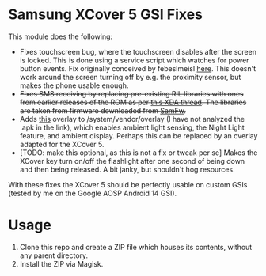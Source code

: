 # Samsung XCover 5 GSI Fixes

This module does the following:
- Fixes touchscreen bug, where the touchscreen disables after the
  screen is locked. This is done using a service script which watches
  for power button events. Fix originally conceived by febeslmeisl
  [here](https://github.com/phhusson/treble_experimentations/issues/2205#issuecomment-1079981168). This
  doesn't work around the screen turning off by e.g. the proximity
  sensor, but makes the phone usable enough.
- ~~Fixes SMS receiving by replacing pre-existing RIL libraries with
  ones from earlier releases of the ROM as per [this XDA
  thread](https://xdaforums.com/t/solved-gsi-related-can-not-receive-sms.4636173/). The
  libraries are taken from firmware downloaded from
  [SamFw](samfw.com).~~
- Adds
  [this](https://xdaforums.com/t/overlay-enable-night-light-auto-brightness-ambient-display-more-on-treble-rom.3741965/)
  overlay to /system/vendor/overlay (I have not analyzed the .apk in
  the link), which enables ambient light sensing, the Night Light
  feature, and ambient display. Perhaps this can be replaced by an
  overlay adapted for the XCover 5.
- [TODO: make this optional, as this is not a fix or tweak per se]
  Makes the XCover key turn on/off the flashlight after one second of
  being down and then being released. A bit janky, but shouldn't hog
  resources.

With these fixes the XCover 5 should be perfectly usable on custom
GSIs (tested by me on the Google AOSP Android 14 GSI).

# Usage
1. Clone this repo and create a ZIP file which houses its contents,
   without any parent directory.
2. Install the ZIP via Magisk.
